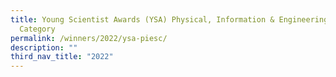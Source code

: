 ```yaml
---
title: Young Scientist Awards (YSA) Physical, Information & Engineering Sciences
  Category
permalink: /winners/2022/ysa-piesc/
description: ""
third_nav_title: "2022"
---
```

